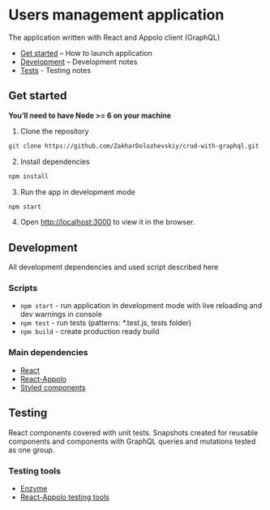 # Users management application

The application written with React and Appolo client (GraphQL)

* [Get started](#get-started) – How to launch application
* [Development](#development) – Development notes
* [Tests](#testing) - Testing notes

## Get started

**You’ll need to have Node >= 6 on your machine**

1. Clone the repository

```sh
git clone https://github.com/ZakharDolozhevskiy/crud-with-graphql.git
```

2. Install dependencies
```sh
npm install
```

3. Run the app in development mode
```sh
npm start
```

4. Open [http://localhost:3000](http://localhost:3000) to view it in the browser.

## Development

All development dependencies and used script described here

### Scripts

* `npm start` - run application in development mode with live reloading and dev warnings in console
* `npm test` - run tests (patterns: *.test.js, tests folder)
* `npm build` - create production ready build

### Main dependencies

* [React](https://reactjs.org/)
* [React-Appolo](https://www.apollographql.com/docs/react/api/react-apollo.html)
* [Styled components](https://www.styled-components.com)

## Testing

React components covered with unit tests. Snapshots created for reusable components
and components with GraphQL queries and mutations tested as one group.

### Testing tools

* [Enzyme](http://airbnb.io/enzyme/)
* [React-Appolo testing tools](https://www.apollographql.com/docs/guides/testing-react-components.html)
